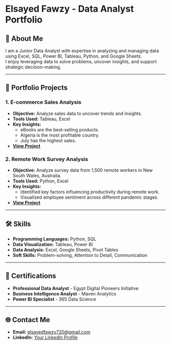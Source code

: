 # Elsayed Fawzy - Data Analyst Portfolio  

## 👋 About Me  
I am a Junior Data Analyst with expertise in analyzing and managing data using Excel, SQL, Power BI, Tableau, Python, and Google Sheets.  
I enjoy leveraging data to solve problems, uncover insights, and support strategic decision-making.  

---

## 📂 Portfolio Projects  

### 1. E-commerce Sales Analysis  
- **Objective:** Analyze sales data to uncover trends and insights.  
- **Tools Used:** Tableau, Excel  
- **Key Insights:**  
  - eBooks are the best-selling products.  
  - Algeria is the most profitable country.  
  - July has the highest sales.  
- **[View Project](#)**  

### 2. Remote Work Survey Analysis  
- **Objective:** Analyze survey data from 1,500 remote workers in New South Wales, Australia.  
- **Tools Used:** Python, Excel  
- **Key Insights:**  
  - Identified key factors influencing productivity during remote work.  
  - Visualized employee sentiment across different pandemic stages.  
- **[View Project](#)**  

---

## 🛠️ Skills  
- **Programming Languages:** Python, SQL  
- **Data Visualization:** Tableau, Power BI  
- **Data Analysis:** Excel, Google Sheets, Pivot Tables  
- **Soft Skills:** Problem-solving, Attention to Detail, Communication  

---

## 📜 Certifications  
- **Professional Data Analyst** - Egypt Digital Pioneers Initiative  
- **Business Intelligence Analyst** - Maven Analytics  
- **Power BI Specialist** - 365 Data Science  

---

## 🌐 Contact Me  
- **Email:** [elsayedfawzy720@gmail.com](mailto:elsayedfawzy720@gmail.com)  
- **LinkedIn:** [Your LinkedIn Profile](#)  
